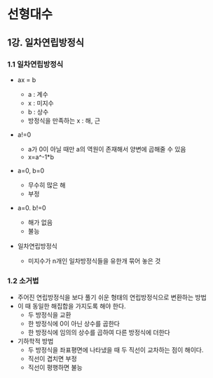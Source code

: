 # 선형대수

## 1강. 일차연립방정식

### 1.1 일차연립방정식

- ax = b
  - a : 계수
  - x : 미지수
  - b : 상수
  - 방정식을 만족하는 x : 해, 근
- a!=0
  - a가 0이 아닐 때만 a의 역원이 존재해서 양변에 곱해줄 수 있음
  - x=a^-1*b
- a=0, b=0
  - 무수히 많은 해
  - 부정
- a=0. b!=0
  - 해가 없음
  - 불능

- 일차연립방정식
  - 미지수가 n개인 일차방정식들을 유한개 묶어 놓은 것

### 1.2 소거법

- 주어진 연립방정식을 보다 풀기 쉬운 형태의 연립방정식으로 변환하는 방법
- 이 때 동일한 해집합을 가지도록 해야 한다.
  - 두 방정식을 교환
  - 한 방정식에 0이 아닌 상수를 곱한다
  - 한 방정식에 임의의 상수를 곱하여 다른 방정식에 더한다
- 기하학적 방법
  - 두 방정식을 좌표평면에 나타냈을 때 두 직선이 교차하는 점이 해이다.
  - 직선이 겹치면 부정
  - 직선이 평행하면 불능

